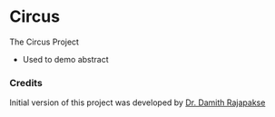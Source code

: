 # Circus
The Circus Project
- Used to demo abstract
### Credits

Initial version of this project was developed by [Dr. Damith Rajapakse](https://github.com/damithc)